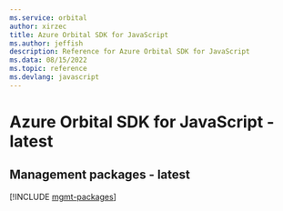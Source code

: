 ```yaml
---
ms.service: orbital
author: xirzec
title: Azure Orbital SDK for JavaScript
ms.author: jeffish
description: Reference for Azure Orbital SDK for JavaScript
ms.data: 08/15/2022
ms.topic: reference
ms.devlang: javascript
---
```

# Azure Orbital SDK for JavaScript - latest

## Management packages - latest
[!INCLUDE [mgmt-packages](orbital-mgmt-index.md)]